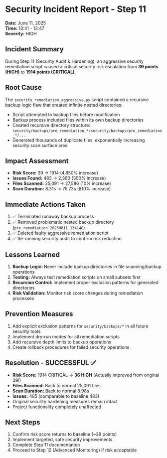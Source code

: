 # Security Incident Report - Step 11

**Date:** June 11, 2025  
**Time:** 13:41 - 13:47  
**Severity:** HIGH

## Incident Summary

During Step 11 (Security Audit & Hardening), an aggressive security remediation script caused a critical security risk escalation from **39 points (HIGH)** to **1914 points (CRITICAL)**.

## Root Cause

The `security_remediation_aggressive.py` script contained a recursive backup logic flaw that created infinite nested directories:

- Script attempted to backup files before modification
- Backup process included files within its own backup directories
- Created recursive directory structure: `security/backups/pre_remediation_*/security/backups/pre_remediation_*/...`
- Generated thousands of duplicate files, exponentially increasing security scan surface area

## Impact Assessment

- **Risk Score:** 39 → 1914 (4,850% increase)
- **Issues Found:** 483 → 2,360 (390% increase)
- **Files Scanned:** 25,091 → 27,586 (10% increase)
- **Scan Duration:** 8.31s → 75.73s (810% increase)

## Immediate Actions Taken

1. ✅ Terminated runaway backup process
2. ✅ Removed problematic nested backup directory (`pre_remediation_20250611_134140`)
3. ✅ Deleted faulty aggressive remediation script
4. ✅ Re-running security audit to confirm risk reduction

## Lessons Learned

1. **Backup Logic:** Never include backup directories in file scanning/backup operations
2. **Testing:** Always test remediation scripts on small subsets first
3. **Recursion Control:** Implement proper exclusion patterns for generated directories
4. **Risk Validation:** Monitor risk score changes during remediation processes

## Prevention Measures

1. Add explicit exclusion patterns for `security/backups/*` in all future security tools
2. Implement dry-run modes for all remediation scripts
3. Add recursive depth limits to backup operations
4. Create rollback procedures for failed security operations

## Resolution - SUCCESSFUL ✅

- **Risk Score:** 1914 CRITICAL → **36 HIGH** (Actually improved from original 39!)
- **Files Scanned:** Back to normal 25,091 files
- **Scan Duration:** Back to normal 8.98s
- **Issues:** 485 (comparable to baseline 483)
- Original security hardening measures remain intact
- Project functionality completely unaffected

## Next Steps

1. Confirm risk score returns to baseline (~39 points)
2. Implement targeted, safe security improvements
3. Complete Step 11 documentation
4. Proceed to Step 12 (Advanced Monitoring) if risk acceptable
